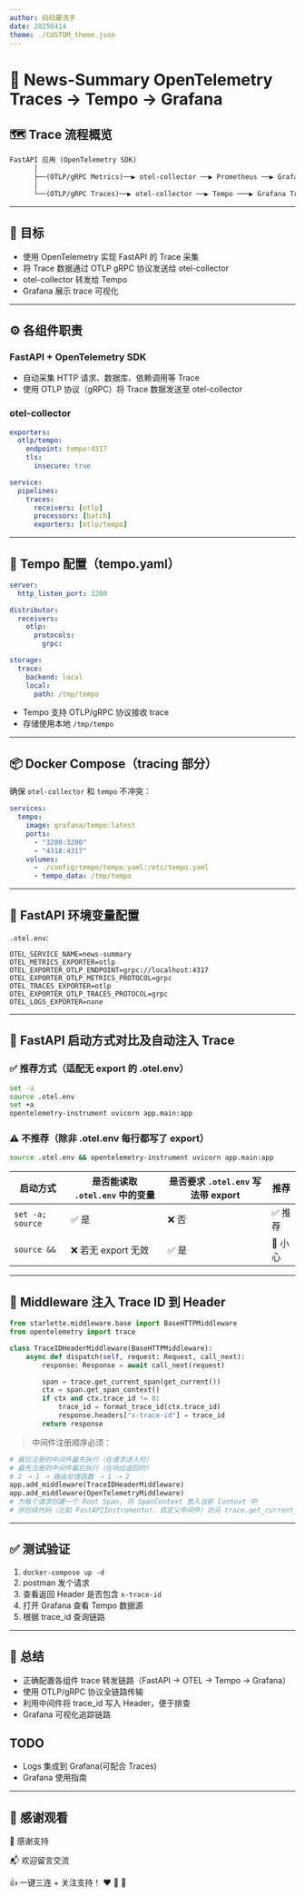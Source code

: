 ```yaml
---
author: 码码要洗手
date: 20250414
theme: ./CUSTOM_theme.json
---
```


# 🧩 News-Summary OpenTelemetry Traces → Tempo → Grafana

## 🗺️ Trace 流程概览

```txt
FastAPI 应用 (OpenTelemetry SDK)
      │
      ├──(OTLP/gRPC Metrics)──▶ otel-collector ──▶ Prometheus ──▶ Grafana Metrics 图表
      │
      └──(OTLP/gRPC Traces)──▶ otel-collector ──▶ Tempo ───▶ Grafana Trace 可视化
```

---

## 🧭 目标

- 使用 OpenTelemetry 实现 FastAPI 的 Trace 采集
- 将 Trace 数据通过 OTLP gRPC 协议发送给 otel-collector
- otel-collector 转发给 Tempo
- Grafana 展示 trace 可视化

---

## ⚙️ 各组件职责

### FastAPI + OpenTelemetry SDK

- 自动采集 HTTP 请求、数据库、依赖调用等 Trace
- 使用 OTLP 协议（gRPC）将 Trace 数据发送至 otel-collector

### otel-collector

```yaml
exporters:
  otlp/tempo:
    endpoint: tempo:4317
    tls:
      insecure: true

service:
  pipelines:
    traces:
      receivers: [otlp]
      processors: [batch]
      exporters: [otlp/tempo]
```

---

## 🧊 Tempo 配置（tempo.yaml）

```yaml
server:
  http_listen_port: 3200

distributor:
  receivers:
    otlp:
      protocols:
        grpc:

storage:
  trace:
    backend: local
    local:
      path: /tmp/tempo
```

- Tempo 支持 OTLP/gRPC 协议接收 trace
- 存储使用本地 `/tmp/tempo`

---

## 📦 Docker Compose（tracing 部分）

确保 `otel-collector` 和 `tempo` 不冲突：

```yaml
services:
  tempo:
    image: grafana/tempo:latest
    ports:
      - "3200:3200"
      - "4318:4317"
    volumes:
      - ./config/tempo/tempo.yaml:/etc/tempo.yaml
      - tempo_data: /tmp/tempo
```

---

## 🧪 FastAPI 环境变量配置

`.otel.env`:

```dotenv
OTEL_SERVICE_NAME=news-summary
OTEL_METRICS_EXPORTER=otlp
OTEL_EXPORTER_OTLP_ENDPOINT=grpc://localhost:4317
OTEL_EXPORTER_OTLP_METRICS_PROTOCOL=grpc
OTEL_TRACES_EXPORTER=otlp
OTEL_EXPORTER_OTLP_TRACES_PROTOCOL=grpc
OTEL_LOGS_EXPORTER=none
```

---

## 🚀 FastAPI 启动方式对比及自动注入 Trace

### ✅ 推荐方式（适配无 export 的 .otel.env）

```bash
set -a
source .otel.env
set +a
opentelemetry-instrument uvicorn app.main:app
```

### ⚠ 不推荐（除非 .otel.env 每行都写了 export）

```bash
source .otel.env && opentelemetry-instrument uvicorn app.main:app
```

| 启动方式         | 是否能读取 `.otel.env` 中的变量 | 是否要求 `.otel.env` 写法带 export | 推荐    |
| ---------------- | ------------------------------- | ---------------------------------- | ------- |
| `set -a; source` | ✅ 是                           | ❌ 否                              | ✅ 推荐 |
| `source &&`      | ❌ 若无 export 无效             | ✅ 是                              | 🚫 小心 |

---

## 🧩 Middleware 注入 Trace ID 到 Header

```python
from starlette.middleware.base import BaseHTTPMiddleware
from opentelemetry import trace

class TraceIDHeaderMiddleware(BaseHTTPMiddleware):
    async def dispatch(self, request: Request, call_next):
        response: Response = await call_next(request)

        span = trace.get_current_span(get_current())
        ctx = span.get_span_context()
        if ctx and ctx.trace_id != 0:
            trace_id = format_trace_id(ctx.trace_id)
            response.headers["x-trace-id"] = trace_id
        return response

```

> 中间件注册顺序必须：

```python
# 最后注册的中间件最先执行（在请求进入时）
# 最先注册的中间件最后执行（在响应返回时）
# 2 ➝ 1 ➝ 路由处理函数 ➝ 1 ➝ 2
app.add_middleware(TraceIDHeaderMiddleware)
app.add_middleware(OpenTelemetryMiddleware)
# 为每个请求创建一个 Root Span, 将 SpanContext 放入当前 Context 中
# 供后续代码（比如 FastAPIInstrumentor、自定义中间件）访问 trace.get_current_span() 获取当前 trace 上下文。
```

---

## ✅ 测试验证

1. `docker-compose up -d`
2. postman 发个请求
3. 查看返回 Header 是否包含 `x-trace-id`
4. 打开 Grafana 查看 Tempo 数据源
5. 根据 trace_id 查询链路

---

## 🎉 总结

- 正确配置各组件 trace 转发链路（FastAPI → OTEL → Tempo → Grafana）
- 使用 OTLP/gRPC 协议全链路传输
- 利用中间件将 trace_id 写入 Header，便于排查
- Grafana 可视化追踪链路

## TODO

- Logs 集成到 Grafana(可配合 Traces)
- Grafana 使用指南

---

## 🎉 感谢观看

🙏 感谢支持

📬 欢迎留言交流

👍 一键三连 + 关注支持！ ❤️ 🔁 💬
